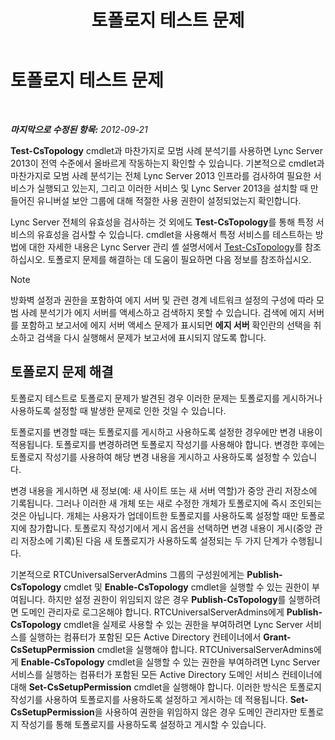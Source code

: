 ﻿---
title: 토폴로지 테스트 문제
TOCTitle: 토폴로지 테스트 문제
ms:assetid: 821e8916-7b5d-4f64-8fb0-e5cc392ec1bb
ms:mtpsurl: https://technet.microsoft.com/ko-kr/library/JJ205045(v=OCS.15)
ms:contentKeyID: 49304222
ms.date: 08/24/2015
mtps_version: v=OCS.15
ms.translationtype: HT
---

# 토폴로지 테스트 문제

 

_**마지막으로 수정된 항목:** 2012-09-21_

**Test-CsTopology** cmdlet과 마찬가지로 모범 사례 분석기를 사용하면 Lync Server 2013이 전역 수준에서 올바르게 작동하는지 확인할 수 있습니다. 기본적으로 cmdlet과 마찬가지로 모범 사례 분석기는 전체 Lync Server 2013 인프라를 검사하여 필요한 서비스가 실행되고 있는지, 그리고 이러한 서비스 및 Lync Server 2013을 설치할 때 만들어진 유니버설 보안 그룹에 대해 적절한 사용 권한이 설정되었는지 확인합니다.

Lync Server 전체의 유효성을 검사하는 것 외에도 **Test-CsTopology**를 통해 특정 서비스의 유효성을 검사할 수 있습니다. cmdlet을 사용해서 특정 서비스를 테스트하는 방법에 대한 자세한 내용은 Lync Server 관리 셸 설명서에서 [Test-CsTopology](https://docs.microsoft.com/en-us/powershell/module/skype/Test-CsTopology)를 참조하십시오. 토폴로지 문제를 해결하는 데 도움이 필요하면 다음 정보를 참조하십시오.


> [!NOTE]
> 방화벽 설정과 권한을 포함하여 에지 서버 및 관련 경계 네트워크 설정의 구성에 따라 모범 사례 분석기가 에지 서버를 액세스하고 검색하지 못할 수 있습니다. 검색에 에지 서버를 포함하고 보고서에 에지 서버 액세스 문제가 표시되면 <STRONG>에지 서버</STRONG> 확인란의 선택을 취소하고 검색을 다시 실행해서 문제가 보고서에 표시되지 않도록 합니다.



## 토폴로지 문제 해결

토폴로지 테스트로 토폴로지 문제가 발견된 경우 이러한 문제는 토폴로지를 게시하거나 사용하도록 설정할 때 발생한 문제로 인한 것일 수 있습니다.

토폴로지를 변경할 때는 토폴로지를 게시하고 사용하도록 설정한 경우에만 변경 내용이 적용됩니다. 토폴로지를 변경하려면 토폴로지 작성기를 사용해야 합니다. 변경한 후에는 토폴로지 작성기를 사용하여 해당 변경 내용을 게시하고 사용하도록 설정할 수 있습니다.

변경 내용을 게시하면 새 정보(예: 새 사이트 또는 새 서버 역할)가 중앙 관리 저장소에 기록됩니다. 그러나 이러한 새 개체 또는 새로 수정한 개체가 토폴로지에 즉시 조인되는 것은 아닙니다. 개체는 사용자가 업데이트한 토폴로지를 사용하도록 설정할 때만 토폴로지에 참가합니다. 토폴로지 작성기에서 게시 옵션을 선택하면 변경 내용이 게시(중앙 관리 저장소에 기록)된 다음 새 토폴로지가 사용하도록 설정되는 두 가지 단계가 수행됩니다.

기본적으로 RTCUniversalServerAdmins 그룹의 구성원에게는 **Publish-CsTopology** cmdlet 및 **Enable-CsTopology** cmdlet을 실행할 수 있는 권한이 부여됩니다. 하지만 설정 권한이 위임되지 않은 경우 **Publish-CsTopology**를 실행하려면 도메인 관리자로 로그온해야 합니다. RTCUniversalServerAdmins에게 **Publish-CsTopology** cmdlet을 실제로 사용할 수 있는 권한을 부여하려면 Lync Server 서비스를 실행하는 컴퓨터가 포함된 모든 Active Directory 컨테이너에서 **Grant-CsSetupPermission** cmdlet을 실행해야 합니다. RTCUniversalServerAdmins에게 **Enable-CsTopology** cmdlet을 실행할 수 있는 권한을 부여하려면 Lync Server 서비스를 실행하는 컴퓨터가 포함된 모든 Active Directory 도메인 서비스 컨테이너에 대해 **Set-CsSetupPermission** cmdlet을 실행해야 합니다. 이러한 방식은 토폴로지 작성기를 사용하여 토폴로지를 사용하도록 설정하고 게시하는 데 적용됩니다. **Set-CsSetupPermission**을 사용하여 권한을 위임하지 않은 경우 도메인 관리자만 토폴로지 작성기를 통해 토폴로지를 사용하도록 설정하고 게시할 수 있습니다.

